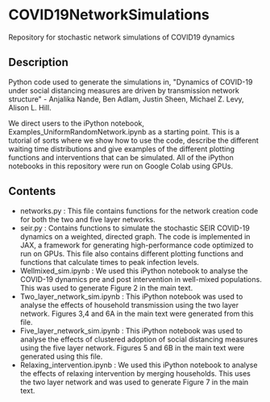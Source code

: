 # COVID19NetworkSimulations
Repository for stochastic network simulations of COVID19 dynamics

## Description
Python code used to generate the simulations in, "Dynamics of COVID-19 under social distancing measures are driven by transmission network structure" - Anjalika Nande, Ben Adlam, Justin Sheen, Michael Z. Levy, Alison L. Hill.

We direct users to the iPython notebook, Examples_UniformRandomNetwork.ipynb as a starting point. This is a tutorial of sorts where we show how to use the code, describe the different waiting time distributions and give examples of the different plotting functions and interventions that can be simulated. All of the iPython notebooks in this repository were run on Google Colab using GPUs.

## Contents
* networks.py : This file contains functions for the network creation code for both the two and five layer networks.
* seir.py : Contains functions to simulate the stochastic SEIR COVID-19 dynamics on a weighted, directed graph. The code is implemented in JAX, a framework for generating high-performance code optimized to run on GPUs. This file also contains different plotting functions and functions that calculate times to peak infection levels.
* Wellmixed_sim.ipynb : We used this iPython notebook to analyse the COVID-19 dynamics pre and post intervention in well-mixed populations. This was used to generate Figure 2 in the main text.
* Two_layer_network_sim.ipynb : This iPython notebook was used to analyse the effects of household transmission using the two layer network. Figures 3,4 and 6A in the main text were generated from this file.
* Five_layer_network_sim.ipynb : This iPython notebook was used to analyse the effects of clustered adoption of social distancing measures using the five layer network. Figures 5 and 6B in the main text were generated using this file.
* Relaxing_intervention.ipynb : We used this iPython notebook to analyse the effects of relaxing intervention by merging households. This uses the two layer network and was used to generate Figure 7 in the main text.
